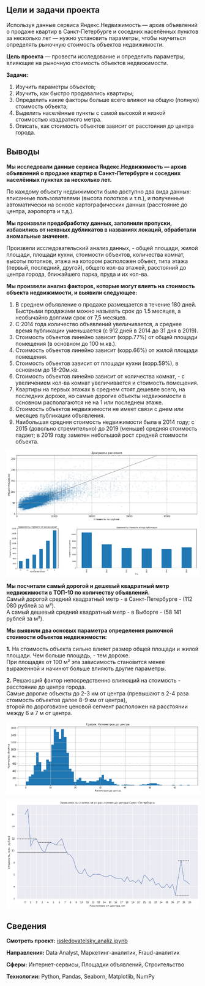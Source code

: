 ## Цели и задачи проекта

Используя данные сервиса Яндекс.Недвижимость — архив объявлений о продаже квартир в Санкт-Петербурге и соседних населённых пунктов за несколько лет — нужно установить параметры, чтобы научиться определять рыночную стоимость объектов недвижимости.

**Цель проекта** — провести исследование и определить параметры, влияющие на рыночную стоимость объектов недвижимости. 

**Задачи:**
1. Изучить параметры объектов;
2. Изучить, как быстро продавались квартиры;
3. Определить какие факторы больше всего влияют на общую (полную) стоимость объекта;
4. Выделить населённые пункты с самой высокой и низкой стоимостью квадратного метра.
5. Описать, как стоимость объектов зависит от расстояния до центра города. 

## Выводы

**Мы исследовали данные сервиса Яндекс.Недвижимость — архив объявлений о продаже квартир в Санкт-Петербурге и соседних населённых пунктах за несколько лет.**

По каждому объекту недвижимости было доступно два вида данных: вписанные пользователями (высота полотков и т.п.), и полученные автоматически на основе картографических данных (расстояние до центра, аэропорта и т.д.).

**Мы произвели предобработку данных, заполнили пропуски, избавились от неявных дубликатов в названиях локаций, обработали аномальные значения.**

Произвели исследовательский анализ данных, - общей площади, жилой площади, площади кухни, стоимости объектов, количества комнат, высоты потолков, этажа на котором расположен объект, типа этажа (первый, последний, другой), общего кол-ва этажей, расстояний до центра города, ближайшего парка, пруда и их кол-ва.

**Мы произвели анализ факторов, которые могут влиять на стоимость объекта недвижимости, и выявили следующее:**

1. В среднем объявление о продаже размещается в течение 180 дней. Быстрыми продажами можно называть срок до 1.5 месяцев, а необычайно долгими срок от 7,5 месяцев.
2. С 2014 года количество объявлений увеличивается, а среднее время публикации уменьшается (с 912 дней в 2014 до 31 дня в 2019).
3. Стоимость объектов линейно зависит (корр.77%) от общей площади помещения (в основном до 100 м.кв.).
4. Стоимость объектов линейно зависит (корр.66%) от жилой площади помещения.
5. Стоимость объектов зависит от площади кухни (корр.59%), в основном до 18-20м.кв.
6. Стоимость объектов линейно зависит от количества комнат, - с увеличением кол-ва комнат увеличивается и стоимость помещения.
7. Квартиры на первых этажах в среднем стоят дешевле всего, на последних дороже, но самые дорогие объекты недвижимости в основном располагаются не на 1 или последнем этаже.
8. Стоимость объектов недвижимости не имеет связи с днем или месяцев публикации объявления.
9. Наибольшая средняя стоимость недвижимости была в 2014 году; с 2015 (довольно стремительно) до 2019 (меньше) средняя стоимость падает; в 2019 году заметен небольшой рост средней стоимости объекта.

![](data/chart2.jpg)

**Мы посчитали самый дорогой и дешевый квадратный метр недвижимости в ТОП-10 по количеству объявлений.**<br/>
Самый дорогой средний квадратный метр - в Санкт-Петербурге - (112 080 рублей за м²).<br/>
А самый дешевый средний квадратный метр - в Выборге - (58 141 рублей за м²).

**Мы выявили два основых параметра определения рыночной стоимости объектов недвижимости:**

**1.** На стоимость объекта сильно влияет размер общей площади и жилой площади. Чем больше площадь, - тем дороже.<br/>При площадях от 100 м² эта зависимость становится менее выраженной и начинют больше влияють другие параметры.<br/>

**2.** Решающий фактор непосредственно влияющий на стоимость - расстояние до центра города.<br/>Самые дорогие объекты до 2-3 км от центра (превышают в 2-4 раза стоимость объектов далее 8-9 км от центра),<br/>второй по дороговизне ценовой сегмент расположен на расстоянии между 6 и 7 м от центра.

![](data/chart_center.png)

![](data/chart_center_price.png)

## Сведения

**Смотреть проект:** [issledovatelsky_analiz.ipynb](issledovatelsky_analiz.ipynb)

**Направления:** Data Analyst, Маркетинг-аналитик, Fraud-аналитик

**Сферы:** Интернет-сервисы, Площадки объявлений, Строительство

**Технологии:** Python, Pandas, Seaborn, Matplotlib, NumPy



